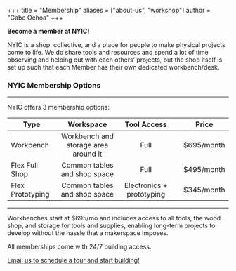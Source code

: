 +++
title = "Membership"
aliases = ["about-us", "workshop"]
author = "Gabe Ochoa"
+++

**Become a member at NYIC!**

NYIC is a shop, collective, and a place for people to make physical projects come to life. We do share tools and resources and spend a lot of time observing and helping out with each others’ projects, but the shop itself is set up such that each Member has their own dedicated workbench/desk.

### NYIC Membership Options

---

NYIC offers 3 membership options:

| Type             |              Workspace               |        Tool Access        |     |   Price    |
| ---------------- | :----------------------------------: | :-----------------------: | --: | :--------: |
| Workbench        | Workbench and storage area around it |           Full            |     | $695/month |
| Flex Full Shop   |     Common tables and shop space     |           Full            |     | $495/month |
| Flex Prototyping |     Common tables and shop space     | Electronics + prototyping |     | $345/month |

---

Workbenches start at $695/mo and includes access to all tools, the wood shop, and storage for tools and supplies, enabling long-term projects to develop without the hassle that a makerspace imposes.

All memberships come with 24/7 building access.

[Email us to schedule a tour and start building!](mailto:info@nyic.shop)
